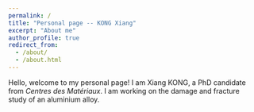 ```yaml
---
permalink: /
title: "Personal page -- KONG Xiang"
excerpt: "About me"
author_profile: true
redirect_from: 
  - /about/
  - /about.html
---
```

Hello, welcome to my personal page!
I am Xiang KONG, a PhD candidate from *Centres des Matériaux*. I am working on the damage and fracture study of an aluminium alloy. 
